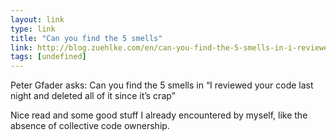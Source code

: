 ```yaml
---
layout: link
type: link
title: "Can you find the 5 smells"
link: http://blog.zuehlke.com/en/can-you-find-the-5-smells-in-i-reviewed-your-code-last-night-and-deleted-all-of-it-since-its-crap/
tags: [undefined]
---
```

Peter Gfader asks: Can you find the 5 smells in “I reviewed your code last night and deleted all of it since it’s crap”

Nice read and some good stuff I already encountered by myself, like the absence of collective code ownership.